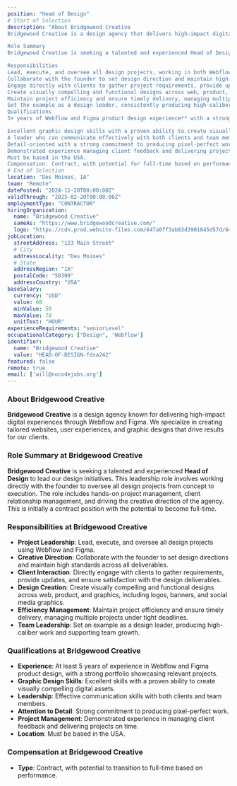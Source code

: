 ```yaml
---
position: "Head of Design"
# Start of Selection
description: "About Bridgewood Creative
Bridgewood Creative is a design agency that delivers high-impact digital experiences through Webflow and Figma. We specialize in creating tailored websites, user experiences, and graphic designs that drive results for our clients.

Role Summary
Bridgewood Creative is seeking a talented and experienced Head of Design to lead our design initiatives. This person will work directly with the founder, leading all design projects hands-on, from concept through to final execution. They’ll manage client relationships and deliver outstanding work, driving our creative direction and upholding our commitment to exceptional design. This is a leadership role, and the ideal candidate is a strong communicator, quick worker, and detail-oriented designer. This contract role has the potential to become full-time.

Responsibilities
Lead, execute, and oversee all design projects, working in both Webflow and Figma to deliver exceptional product and web designs.
Collaborate with the founder to set design direction and maintain high-quality standards across all deliverables.
Engage directly with clients to gather project requirements, provide updates, and ensure satisfaction with design deliverables.
Create visually compelling and functional designs across web, product, and graphic assets, including logos, banners, and social media graphics.
Maintain project efficiency and ensure timely delivery, managing multiple projects under tight deadlines.
Set the example as a design leader, consistently producing high-caliber work and supporting team growth.
Qualifications
5+ years of Webflow and Figma product design experience** with a strong portfolio showcasing relevant projects.

Excellent graphic design skills with a proven ability to create visually compelling digital assets.
A leader who can communicate effectively with both clients and team members.
Detail-oriented with a strong commitment to producing pixel-perfect work.
Demonstrated experience managing client feedback and delivering projects on time.
Must be based in the USA.
Compensation: Contract, with potential for full-time based on performance"
# End of Selection
location: "Des Moines, IA"
team: "Remote"
datePosted: "2024-11-20T00:00:00Z"
validThrough: "2025-02-20T00:00:00Z"
employmentType: "CONTRACTOR"
hiringOrganization: 
  name: "Bridgewood Creative"
  sameAs: "https://www.bridgewoodcreative.com/"
  logo: "https://cdn.prod.website-files.com/647a0ff3ab83d3901645d57d/64822d02c29a37e6778c0dff_Fav.png"
jobLocation:
  streetAddress: "123 Main Street"  
  # City
  addressLocality: "Des Moines"
  # State   
  addressRegion: "IA"
  postalCode: "50309"
  addressCountry: "USA"
baseSalary:
  currency: "USD"
  value: 60
  minValue: 50   
  maxValue: 70
  unitText: "HOUR"
experienceRequirements: "seniorLevel"
occupationalCategory: ["Design", 'Webflow']
identifier:
  name: "Bridgewood Creative"
  value: "HEAD-OF-DESIGN-fdsa242"
featured: false
remote: true
email: ['will@nocodejobs.org']
---
```


### About Bridgewood Creative

**Bridgewood Creative** is a design agency known for delivering high-impact digital experiences through Webflow and Figma. We specialize in creating tailored websites, user experiences, and graphic designs that drive results for our clients.

### Role Summary at Bridgewood Creative

**Bridgewood Creative** is seeking a talented and experienced **Head of Design** to lead our design initiatives. This leadership role involves working directly with the founder to oversee all design projects from concept to execution. The role includes hands-on project management, client relationship management, and driving the creative direction of the agency. This is initially a contract position with the potential to become full-time.

### Responsibilities at Bridgewood Creative

- **Project Leadership**: Lead, execute, and oversee all design projects using Webflow and Figma.
- **Creative Direction**: Collaborate with the founder to set design directions and maintain high standards across all deliverables.
- **Client Interaction**: Directly engage with clients to gather requirements, provide updates, and ensure satisfaction with the design deliverables.
- **Design Creation**: Create visually compelling and functional designs across web, product, and graphics, including logos, banners, and social media graphics.
- **Efficiency Management**: Maintain project efficiency and ensure timely delivery, managing multiple projects under tight deadlines.
- **Team Leadership**: Set an example as a design leader, producing high-caliber work and supporting team growth.

### Qualifications at Bridgewood Creative

- **Experience**: At least 5 years of experience in Webflow and Figma product design, with a strong portfolio showcasing relevant projects.
- **Graphic Design Skills**: Excellent skills with a proven ability to create visually compelling digital assets.
- **Leadership**: Effective communication skills with both clients and team members.
- **Attention to Detail**: Strong commitment to producing pixel-perfect work.
- **Project Management**: Demonstrated experience in managing client feedback and delivering projects on time.
- **Location**: Must be based in the USA.

### Compensation at Bridgewood Creative 

- **Type**: Contract, with potential to transition to full-time based on performance.

